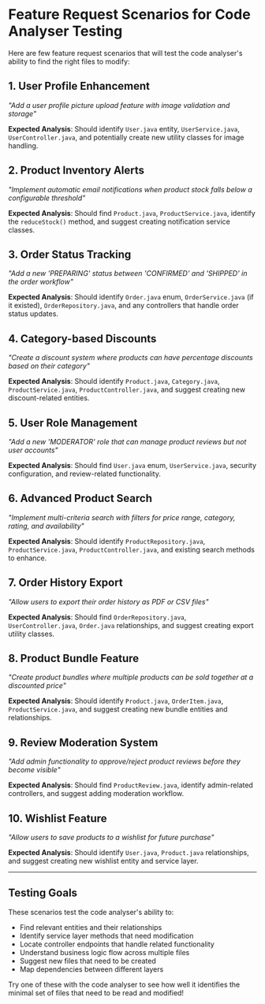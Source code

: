 # Feature Request Scenarios for Code Analyser Testing

Here are few feature request scenarios that will test the code analyser's ability to find the right files to modify:

## 1. User Profile Enhancement

*"Add a user profile picture upload feature with image validation and storage"*

**Expected Analysis**: Should identify `User.java` entity, `UserService.java`, `UserController.java`, and potentially create new utility classes for image handling.

## 2. Product Inventory Alerts

*"Implement automatic email notifications when product stock falls below a configurable threshold"*

**Expected Analysis**: Should find `Product.java`, `ProductService.java`, identify the `reduceStock()` method, and suggest creating notification service classes.

## 3. Order Status Tracking

*"Add a new 'PREPARING' status between 'CONFIRMED' and 'SHIPPED' in the order workflow"*

**Expected Analysis**: Should identify `Order.java` enum, `OrderService.java` (if it existed), `OrderRepository.java`, and any controllers that handle order status updates.

## 4. Category-based Discounts

*"Create a discount system where products can have percentage discounts based on their category"*

**Expected Analysis**: Should identify `Product.java`, `Category.java`, `ProductService.java`, `ProductController.java`, and suggest creating new discount-related entities.

## 5. User Role Management

*"Add a new 'MODERATOR' role that can manage product reviews but not user accounts"*

**Expected Analysis**: Should find `User.java` enum, `UserService.java`, security configuration, and review-related functionality.

## 6. Advanced Product Search

*"Implement multi-criteria search with filters for price range, category, rating, and availability"*

**Expected Analysis**: Should identify `ProductRepository.java`, `ProductService.java`, `ProductController.java`, and existing search methods to enhance.

## 7. Order History Export

*"Allow users to export their order history as PDF or CSV files"*

**Expected Analysis**: Should find `OrderRepository.java`, `UserController.java`, `Order.java` relationships, and suggest creating export utility classes.

## 8. Product Bundle Feature

*"Create product bundles where multiple products can be sold together at a discounted price"*

**Expected Analysis**: Should identify `Product.java`, `OrderItem.java`, `ProductService.java`, and suggest creating new bundle entities and relationships.

## 9. Review Moderation System

*"Add admin functionality to approve/reject product reviews before they become visible"*

**Expected Analysis**: Should find `ProductReview.java`, identify admin-related controllers, and suggest adding moderation workflow.

## 10. Wishlist Feature

*"Allow users to save products to a wishlist for future purchase"*

**Expected Analysis**: Should identify `User.java`, `Product.java` relationships, and suggest creating new wishlist entity and service layer.

---

## Testing Goals

These scenarios test the code analyser's ability to:

- Find relevant entities and their relationships
- Identify service layer methods that need modification
- Locate controller endpoints that handle related functionality
- Understand business logic flow across multiple files
- Suggest new files that need to be created
- Map dependencies between different layers

Try one of these with the code analyser to see how well it identifies the minimal set of files that need to be read and modified!